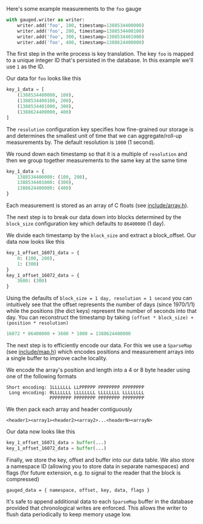Here's some example measurements to the `foo` gauge

```python
with gauged.writer as writer:
	writer.add('foo', 100, timestamp=1388534400000)
	writer.add('foo', 200, timestamp=1388534400100)
	writer.add('foo', 300, timestamp=1388534401000)
	writer.add('foo', 400, timestamp=1388624400000)
```

The first step in the write process is key translation. The key `foo` is mapped to a unique integer ID that's persisted in the database. In this example we'll use `1` as the ID.

Our data for `foo` looks like this

```python
key_1_data = [
    (1388534400000, 100),
    (1388534400100, 200),
    (1388534401000, 300),
    (1388624400000, 400)
]
```

The `resolution` configuration key specifies how fine-grained our storage is and determines the smallest unit of time that we can aggregate/roll-up measurements by. The default resolution is `1000` (1 second).

We round down each timestamp so that it is a multiple of `resolution` and then we group together measurements to the same key at the same time

```python
key_1_data = {
    1388534400000: (100, 200),
    1388534401000: (300),
    1388624400000: (400)
}
```

Each measurement is stored as an array of C floats (see [include/array.h](https://github.com/chriso/gauged/blob/master/include/array.h)).

The next step is to break our data down into blocks determined by the `block_size` configuration key which defaults to `86400000` (1 day).

We divide each timestamp by the `block_size` and extract a block_offset. Our data now looks like this

```python
key_1_offset_16071_data = {
    0: (100, 200),
    1: (300)
}
key_1_offset_16072_data = {
	3600: (300)
}
```

Using the defaults of `block_size = 1 day, resolution = 1 second` you can intuitively see that the offset represents the number of days (since 1970/1/1) while the positions (the dict keys) represent the number of seconds into that day. You can reconstruct the timestamp by taking `(offset * block_size) + (position * resolution)`

```python
16072 * 86400000 + 3600 * 1000 = 1388624400000
```

The next step is to efficiently encode our data. For this we use a `SparseMap` (see [include/map.h](https://github.com/chriso/gauged/blob/master/include/map.h)) which encodes positions and measurement arrays into a single buffer to improve cache locality.

We encode the array's position and length into a 4 or 8 byte header using one of the following formats

```
Short encoding: 1LLLLLLL LLPPPPPP PPPPPPPP PPPPPPPP
 Long encoding: 0LLLLLLL LLLLLLLL LLLLLLLL LLLLLLLL
                PPPPPPPP PPPPPPPP PPPPPPPP PPPPPPPP
```

We then pack each array and header contiguously

```
<header1><array1><header2><array2>...<headerN><arrayN>
```

Our data now looks like this

```python
key_1_offset_16071_data = buffer(...)
key_1_offset_16072_data = buffer(...)
```

Finally, we store the key, offset and buffer into our data table. We also store a namespace ID (allowing you to store data in separate namespaces) and flags (for future extension, e.g. to signal to the reader that the block is compressed)

```
gauged_data = { namespace, offset, key, data, flags }
```

It's safe to append additional data to each `SparseMap` buffer in the database provided that chronological writes are enforced. This allows the writer to flush data periodically to keep memory usage low.
